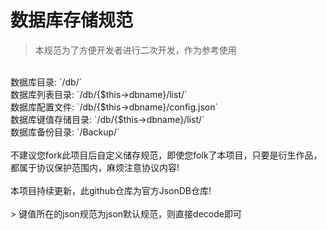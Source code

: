 # 数据库存储规范<br/>
> 本规范为了方便开发者进行二次开发，作为参考使用<br/>
<br/>
数据库目录: `/db/`<br/>
数据库列表目录: `/db/{$this->dbname}/list/`<br/>
数据库配置文件: `/db/{$this->dbname}/config.json`<br/>
数据库键值存储目录: `/db/{$this->dbname}/list/`<br/>
数据库备份目录: `/Backup/`<br/>
<br/>
不建议您fork此项目后自定义储存规范，即使您folk了本项目，只要是衍生作品，都属于协议保护范围内，麻烦注意协议内容!<br/>
<br/>
本项目持续更新，此github仓库为官方JsonDB仓库!<br/>
<br/>
> 键值所在的json规范为json默认规范，则直接decode即可
